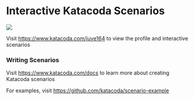 # Interactive Katacoda Scenarios

[![](http://shields.katacoda.com/katacoda/juve164/count.svg)](https://www.katacoda.com/juve164 "Get your profile on Katacoda.com")

Visit https://www.katacoda.com/juve164 to view the profile and interactive scenarios

### Writing Scenarios
Visit https://www.katacoda.com/docs to learn more about creating Katacoda scenarios

For examples, visit https://github.com/katacoda/scenario-example
